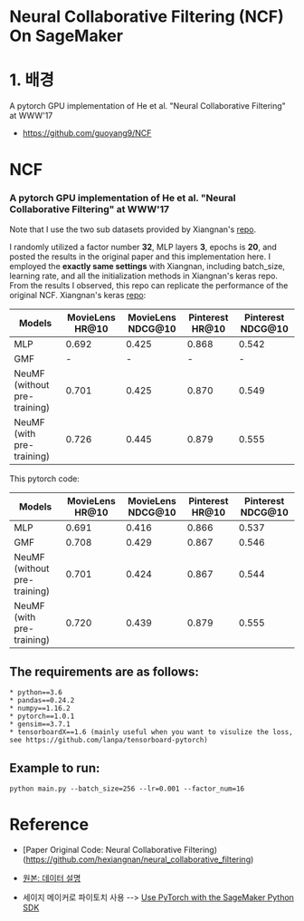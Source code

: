 # Neural Collaborative Filtering (NCF) On SageMaker

# 1. 배경
A pytorch GPU implementation of He et al. "Neural Collaborative Filtering" at WWW'17

* https://github.com/guoyang9/NCF



# NCF
### A pytorch GPU implementation of He et al. "Neural Collaborative Filtering" at WWW'17

Note that I use the two sub datasets provided by Xiangnan's [repo](https://github.com/hexiangnan/neural_collaborative_filtering/tree/master/Data).

I randomly utilized a factor number **32**, MLP layers **3**, epochs is **20**, and posted the results in the original paper and this implementation here. I employed the **exactly same settings** with Xiangnan, including batch_size, learning rate, and all the initialization methods in Xiangnan's keras repo. From the results I observed, this repo can replicate the performance of the original NCF.
Xiangnan's keras [repo](https://github.com/hexiangnan/neural_collaborative_filtering):

Models | MovieLens HR@10 | MovieLens NDCG@10 | Pinterest HR@10 | Pinterest NDCG@10
------ | --------------- | ----------------- | --------------- | -----------------
MLP    | 0.692 | 0.425 | 0.868 | 0.542
GMF    | - | - | - | -
NeuMF (without pre-training) | 0.701 | 0.425 | 0.870 | 0.549
NeuMF (with pre-training)	 | 0.726 | 0.445 | 0.879 | 0.555


This pytorch code:

Models | MovieLens HR@10 | MovieLens NDCG@10 | Pinterest HR@10 | Pinterest NDCG@10
------ | --------------- | ----------------- | --------------- | -----------------
MLP    | 0.691 | 0.416 | 0.866 | 0.537
GMF    | 0.708 | 0.429 | 0.867 | 0.546
NeuMF (without pre-training) | 0.701 | 0.424 | 0.867 | 0.544
NeuMF (with pre-training)	 | 0.720 | 0.439 | 0.879 | 0.555


## The requirements are as follows:
	* python==3.6
	* pandas==0.24.2
	* numpy==1.16.2
	* pytorch==1.0.1
	* gensim==3.7.1
	* tensorboardX==1.6 (mainly useful when you want to visulize the loss, see https://github.com/lanpa/tensorboard-pytorch)

## Example to run:
```
python main.py --batch_size=256 --lr=0.001 --factor_num=16
```

# Reference
- [Paper Original Code: Neural Collaborative Filtering)(https://github.com/hexiangnan/neural_collaborative_filtering)
- [원본: 데이터 설명](https://github.com/hexiangnan/neural_collaborative_filtering)

- 세이지 메이커로 파이토치 사용 --> [Use PyTorch with the SageMaker Python SDK](https://sagemaker.readthedocs.io/en/stable/frameworks/pytorch/using_pytorch.html)

